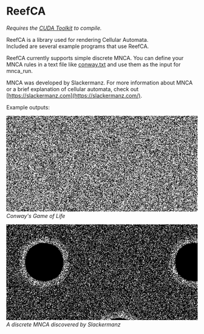 # ReefCA

*Requires the [CUDA Toolkit](https://developer.nvidia.com/cuda-downloads) to compile.*

ReefCA is a library used for rendering Cellular Automata.  
Included are several example programs that use ReefCA.  

ReefCA currently supports simple discrete MNCA. You can define your MNCA rules in a text file like [conway.txt](./resources/rules/conway.txt) and use them as the input for mnca_run.  

MNCA was developed by Slackermanz. For more information about MNCA or a brief explanation of cellular automata, check out [https://slackermanz.com](https://slackermanz.com/).

Example outputs:

![conway example](./examples/conway.gif)  
_Conway's Game of Life_

![mnca example](./examples/200.gif)  
_A discrete MNCA discovered by Slackermanz_
